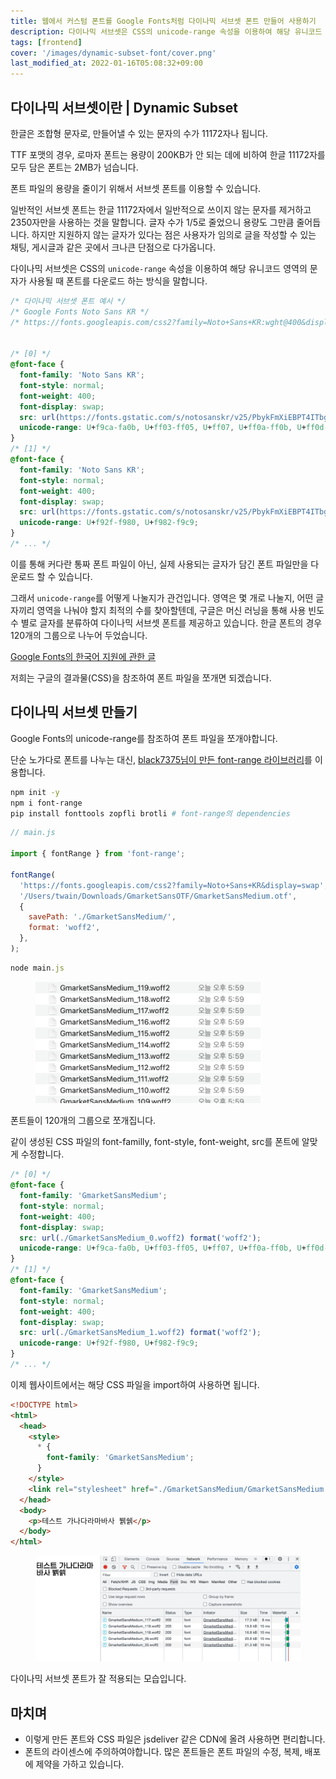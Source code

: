 ```yaml
---
title: 웹에서 커스텀 폰트를 Google Fonts처럼 다이나믹 서브셋 폰트 만들어 사용하기
description: 다이나믹 서브셋은 CSS의 unicode-range 속성을 이용하여 해당 유니코드 영역의 문자가 사용될 때 폰트를 다운로드 하는 방식을 말합니다.
tags: [frontend]
cover: '/images/dynamic-subset-font/cover.png'
last_modified_at: 2022-01-16T05:08:32+09:00
---
```


## 다이나믹 서브셋이란 | Dynamic Subset
한글은 조합형 문자로, 만들어낼 수 있는 문자의 수가 11172자나 됩니다.

TTF 포맷의 경우, 로마자 폰트는 용량이 200KB가 안 되는 데에 비하여 한글 11172자를 모두 담은 폰트는 2MB가 넘습니다.

폰트 파일의 용량을 줄이기 위해서 서브셋 폰트를 이용할 수 있습니다.

일반적인 서브셋 폰트는 한글 11172자에서 일반적으로 쓰이지 않는 문자를 제거하고 2350자만을 사용하는 것을 말합니다. 글자 수가 1/5로 줄었으니 용량도 그만큼 줄어듭니다. 하지만 지원하지 않는 글자가 있다는 점은 사용자가 임의로 글을 작성할 수 있는 채팅, 게시글과 같은 곳에서 크나큰 단점으로 다가옵니다.

다이나믹 서브셋은 CSS의 `unicode-range` 속성을 이용하여 해당 유니코드 영역의 문자가 사용될 때 폰트를 다운로드 하는 방식을 말합니다.
```css
/* 다이나믹 서브셋 폰트 예시 */
/* Google Fonts Noto Sans KR */
/* https://fonts.googleapis.com/css2?family=Noto+Sans+KR:wght@400&display=swap */


/* [0] */
@font-face {
  font-family: 'Noto Sans KR';
  font-style: normal;
  font-weight: 400;
  font-display: swap;
  src: url(https://fonts.gstatic.com/s/notosanskr/v25/PbykFmXiEBPT4ITbgNA5Cgm203Tq4JJWq209pU0DPdWuqxJFA4GNDCBYtw.0.woff2) format('woff2');
  unicode-range: U+f9ca-fa0b, U+ff03-ff05, U+ff07, U+ff0a-ff0b, U+ff0d-ff19, U+ff1b, U+ff1d, U+ff20-ff5b, U+ff5d, U+ffe0-ffe3, U+ffe5-ffe6;
}
/* [1] */
@font-face {
  font-family: 'Noto Sans KR';
  font-style: normal;
  font-weight: 400;
  font-display: swap;
  src: url(https://fonts.gstatic.com/s/notosanskr/v25/PbykFmXiEBPT4ITbgNA5Cgm203Tq4JJWq209pU0DPdWuqxJFA4GNDCBYtw.1.woff2) format('woff2');
  unicode-range: U+f92f-f980, U+f982-f9c9;
}
/* ... */
```
이를 통해 커다란 통짜 폰트 파일이 아닌, 실제 사용되는 글자가 담긴 폰트 파일만을 다운로드 할 수 있습니다.

그래서 `unicode-range`를 어떻게 나눌지가 관건입니다. 영역은 몇 개로 나눌지, 어떤 글자끼리 영역을 나눠야 할지 최적의 수를 찾아할텐데, 구글은 머신 러닝을 통해 사용 빈도수 별로 글자를 분류하여 다이나믹 서브셋 폰트를 제공하고 있습니다. 한글 폰트의 경우 120개의 그룹으로 나누어 두었습니다.

[Google Fonts의 한국어 지원에 관한 글](https://www.googblogs.com/tag/korean/)

저희는 구글의 결과물(CSS)을 참조하여 폰트 파일을 쪼개면 되겠습니다.

## 다이나믹 서브셋 만들기
Google Fonts의 unicode-range를 참조하여 폰트 파일을 쪼개야합니다.

단순 노가다로 폰트를 나누는 대신, [black7375님이 만든 font-range 라이브러리](https://github.com/black7375/font-range)를 이용합니다.
```bash
npm init -y
npm i font-range
pip install fonttools zopfli brotli # font-range의 dependencies
```

```jsx
// main.js

import { fontRange } from 'font-range';

fontRange(
  'https://fonts.googleapis.com/css2?family=Noto+Sans+KR&display=swap',
  '/Users/twain/Downloads/GmarketSansOTF/GmarketSansMedium.otf',
  {
    savePath: './GmarketSansMedium/',
    format: 'woff2',
  },
);
```

```jsx
node main.js
```

<figure class="align-center">
   <img src="/images/dynamic-subset-font/1.png" style="width: 360px;">
</figure>
폰트들이 120개의 그룹으로 쪼개집니다.

같이 생성된 CSS 파일의 font-familly, font-style, font-weight, src를 폰트에 알맞게 수정합니다.
```css
/* [0] */
@font-face {
  font-family: 'GmarketSansMedium';
  font-style: normal;
  font-weight: 400;
  font-display: swap;
  src: url(./GmarketSansMedium_0.woff2) format('woff2');
  unicode-range: U+f9ca-fa0b, U+ff03-ff05, U+ff07, U+ff0a-ff0b, U+ff0d-ff19, U+ff1b, U+ff1d, U+ff20-ff5b, U+ff5d, U+ffe0-ffe3, U+ffe5-ffe6;
}
/* [1] */
@font-face {
  font-family: 'GmarketSansMedium';
  font-style: normal;
  font-weight: 400;
  font-display: swap;
  src: url(./GmarketSansMedium_1.woff2) format('woff2');
  unicode-range: U+f92f-f980, U+f982-f9c9;
}
/* ... */
```

이제 웹사이트에서는 해당 CSS 파일을 import하여 사용하면 됩니다.
```html
<!DOCTYPE html>
<html>
  <head>
    <style>
      * {
        font-family: 'GmarketSansMedium';
      }
    </style>
    <link rel="stylesheet" href="./GmarketSansMedium/GmarketSansMedium.css" />
  </head>
  <body>
    <p>테스트 가나다라마바사 뷁쉙</p>
  </body>
</html>
```

<figure class="align-center">
   <img src="/images/dynamic-subset-font/2.png">
</figure>
다이나믹 서브셋 폰트가 잘 적용되는 모습입니다.

## 마치며
- 이렇게 만든 폰트와 CSS 파일은 jsdeliver 같은 CDN에 올려 사용하면 편리합니다.
- 폰트의 라이센스에 주의하여야합니다. 많은 폰트들은 폰트 파일의 수정, 복제, 배포에 제약을 가하고 있습니다.